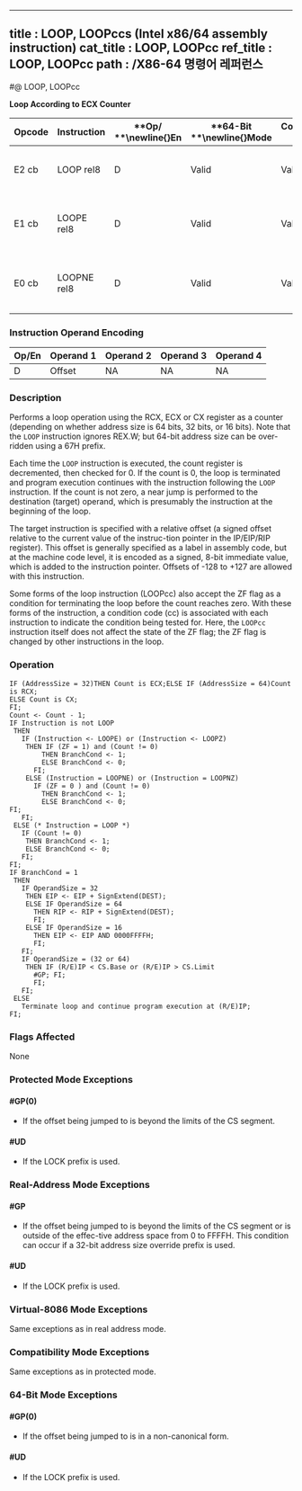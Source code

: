 ----------------------------
title : LOOP, LOOPccs (Intel x86/64 assembly instruction)
cat_title : LOOP, LOOPcc
ref_title : LOOP, LOOPcc
path : /X86-64 명령어 레퍼런스
----------------------------
#@ LOOP, LOOPcc

**Loop According to ECX Counter**

|**Opcode**|**Instruction**|**Op/ **\newline{}**En**|**64-Bit **\newline{}**Mode**|**Compat/**\newline{}**Leg Mode**|**Description**|
|----------|---------------|------------------------|-----------------------------|---------------------------------|---------------|
|E2 cb|LOOP rel8|D|Valid|Valid|Decrement count; jump short if count != 0.|
|E1 cb|LOOPE rel8|D|Valid|Valid|Decrement count; jump short if count != 0 and ZF = 1.|
|E0 cb|LOOPNE rel8|D|Valid|Valid|Decrement count; jump short if count != 0 and ZF = 0.|
### Instruction Operand Encoding


|Op/En|Operand 1|Operand 2|Operand 3|Operand 4|
|-----|---------|---------|---------|---------|
|D|Offset|NA|NA|NA|
### Description


Performs a loop operation using the RCX, ECX or CX register as a counter (depending on whether address size is 64 bits, 32 bits, or 16 bits). Note that the `LOOP` instruction ignores REX.W; but 64-bit address size can be over-ridden using a 67H prefix.

Each time the `LOOP` instruction is executed, the count register is decremented, then checked for 0. If the count is 0, the loop is terminated and program execution continues with the instruction following the `LOOP` instruction. If the count is not zero, a near jump is performed to the destination (target) operand, which is presumably the instruction at the beginning of the loop.

The target instruction is specified with a relative offset (a signed offset relative to the current value of the instruc-tion pointer in the IP/EIP/RIP register). This offset is generally specified as a label in assembly code, but at the machine code level, it is encoded as a signed, 8-bit immediate value, which is added to the instruction pointer. Offsets of -128 to +127 are allowed with this instruction.

Some forms of the loop instruction (LOOPcc) also accept the ZF flag as a condition for terminating the loop before the count reaches zero. With these forms of the instruction, a condition code (cc) is associated with each instruction to indicate the condition being tested for. Here, the `LOOPcc` instruction itself does not affect the state of the ZF flag; the ZF flag is changed by other instructions in the loop.


### Operation

```info-verb
IF (AddressSize = 32)THEN Count is ECX;ELSE IF (AddressSize = 64)Count is RCX;
ELSE Count is CX; 
FI;
Count <- Count - 1;
IF Instruction is not LOOP
 THEN
   IF (Instruction <- LOOPE) or (Instruction <- LOOPZ)
    THEN IF (ZF = 1) and (Count != 0)
        THEN BranchCond <- 1;
        ELSE BranchCond <- 0;
      FI;
    ELSE (Instruction = LOOPNE) or (Instruction = LOOPNZ)
      IF (ZF = 0 ) and (Count != 0)
        THEN BranchCond <- 1;
        ELSE BranchCond <- 0;
FI;
   FI;
 ELSE (* Instruction = LOOP *)
   IF (Count != 0)
    THEN BranchCond <- 1;
    ELSE BranchCond <- 0;
   FI;
FI;
IF BranchCond = 1
 THEN
   IF OperandSize = 32
    THEN EIP <- EIP + SignExtend(DEST);
    ELSE IF OperandSize = 64
      THEN RIP <- RIP + SignExtend(DEST);
      FI;
    ELSE IF OperandSize = 16
      THEN EIP <- EIP AND 0000FFFFH;
      FI;
   FI;
   IF OperandSize = (32 or 64)
    THEN IF (R/E)IP < CS.Base or (R/E)IP > CS.Limit
      #GP; FI;
      FI;
   FI;
 ELSE
   Terminate loop and continue program execution at (R/E)IP;
FI;
```
### Flags Affected


None


### Protected Mode Exceptions

#### #GP(0)
* If the offset being jumped to is beyond the limits of the CS segment.

#### #UD
* If the LOCK prefix is used.

### Real-Address Mode Exceptions

#### #GP
* If the offset being jumped to is beyond the limits of the CS segment or is outside of the effec-tive address space from 0 to FFFFH. This condition can occur if a 32-bit address size override prefix is used.

#### #UD
* If the LOCK prefix is used.

### Virtual-8086 Mode Exceptions



Same exceptions as in real address mode.


### Compatibility Mode Exceptions



Same exceptions as in protected mode.


### 64-Bit Mode Exceptions

#### #GP(0)
* If the offset being jumped to is in a non-canonical form.

#### #UD
* If the LOCK prefix is used.
